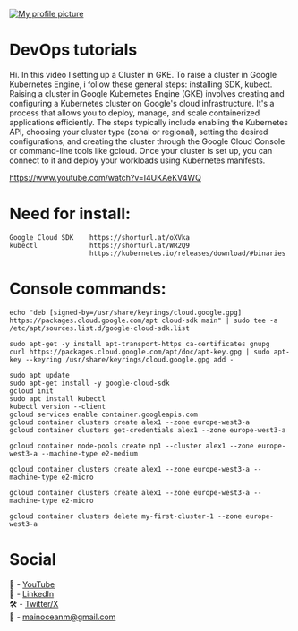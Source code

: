 ﻿<p dir="auto">
  <a target="_blank" rel="noopener noreferrer" href="/mainocean/blob/main/profile_pic.png">
    <img src="https://media.licdn.com/dms/image/v2/D4E16AQHqSJ60mFunew/profile-displaybackgroundimage-shrink_350_1400/profile-displaybackgroundimage-shrink_350_1400/0/1723568090509?e=1746662400&v=beta&t=3_F2iKrQ0dQtDa6g-gBTyaMPp5vPe3QsIiS6jjSJIHA" alt="My profile picture" style="max-width: 100%;">
  </a>
</p>

# DevOps tutorials

Hi. In this video I setting up a Cluster in GKE. To raise a cluster in Google Kubernetes Engine, i follow these general steps: installing SDK, kubect. Raising a cluster in Google Kubernetes Engine (GKE) involves creating and configuring a Kubernetes cluster on Google's cloud infrastructure. It's a process that allows you to deploy, manage, and scale containerized applications efficiently. The steps typically include enabling the Kubernetes API, choosing your cluster type (zonal or regional), setting the desired configurations, and creating the cluster through the Google Cloud Console or command-line tools like gcloud. Once your cluster is set up, you can connect to it and deploy your workloads using Kubernetes manifests.

https://www.youtube.com/watch?v=I4UKAeKV4WQ

# Need for install:

```
Google Cloud SDK    https://shorturl.at/oXVka
kubectl             https://shorturl.at/WR2Q9
                    https://kubernetes.io/releases/download/#binaries
```

# Console commands:

```
echo "deb [signed-by=/usr/share/keyrings/cloud.google.gpg] https://packages.cloud.google.com/apt cloud-sdk main" | sudo tee -a /etc/apt/sources.list.d/google-cloud-sdk.list

sudo apt-get -y install apt-transport-https ca-certificates gnupg
curl https://packages.cloud.google.com/apt/doc/apt-key.gpg | sudo apt-key --keyring /usr/share/keyrings/cloud.google.gpg add -

sudo apt update
sudo apt-get install -y google-cloud-sdk
gcloud init
sudo apt install kubectl
kubectl version --client
gcloud services enable container.googleapis.com
gcloud container clusters create alex1 --zone europe-west3-a
gcloud container clusters get-credentials alex1 --zone europe-west3-a

gcloud container node-pools create np1 --cluster alex1 --zone europe-west3-a --machine-type e2-medium

gcloud container clusters create alex1 --zone europe-west3-a --machine-type e2-micro

gcloud container clusters create alex1 --zone europe-west3-a --machine-type e2-micro

gcloud container clusters delete my-first-cluster-1 --zone europe-west3-a
```

# Social

🎥 - [YouTube](https://www.youtube.com/@devopseng/playlists)  
💼 - [LinkedIn](https://www.linkedin.com/in/alex-kochenko-732900177/)  
🛠️ - [Twitter/X](https://x.com/)  
📨 - mainoceanm@gmail.com
